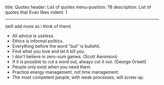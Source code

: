 title: Quotes
header: List of quotes
menu-position: 78
description: List of quotes that Evan likes
indent: 1

---

(will add more as i think of them)

- All advice is useless.
- Ethics is informal politics.
- Everything before the word "but" is bullshit.
- Find what you love and let it kill you.
- I don't believe in zero-sum games. (Scott Aaronson)
- If it is possible to cut a word out, always cut it out. (George Orwell)
- People only exist when you need them.
- Practice energy management, not time management.
- The most competent people, with weak processes, will screw up.
